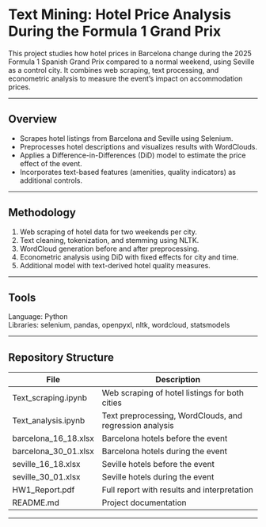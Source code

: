 # Text Mining: Hotel Price Analysis During the Formula 1 Grand Prix  

This project studies how hotel prices in Barcelona change during the 2025 Formula 1 Spanish Grand Prix compared to a normal weekend, using Seville as a control city. It combines web scraping, text processing, and econometric analysis to measure the event’s impact on accommodation prices.

---

## Overview
- Scrapes hotel listings from Barcelona and Seville using Selenium.  
- Preprocesses hotel descriptions and visualizes results with WordClouds.  
- Applies a Difference-in-Differences (DiD) model to estimate the price effect of the event.  
- Incorporates text-based features (amenities, quality indicators) as additional controls.  

---

## Methodology
1. Web scraping of hotel data for two weekends per city.  
2. Text cleaning, tokenization, and stemming using NLTK.  
3. WordCloud generation before and after preprocessing.  
4. Econometric analysis using DiD with fixed effects for city and time.  
5. Additional model with text-derived hotel quality measures.  

---

## Tools
Language: Python  
Libraries: selenium, pandas, openpyxl, nltk, wordcloud, statsmodels  

---

## Repository Structure
| File | Description |
|------|--------------|
| Text_scraping.ipynb | Web scraping of hotel listings for both cities |
| Text_analysis.ipynb | Text preprocessing, WordClouds, and regression analysis |
| barcelona_16_18.xlsx | Barcelona hotels before the event |
| barcelona_30_01.xlsx | Barcelona hotels during the event |
| seville_16_18.xlsx | Seville hotels before the event |
| seville_30_01.xlsx | Seville hotels during the event |
| HW1_Report.pdf | Full report with results and interpretation |
| README.md | Project documentation |

---

